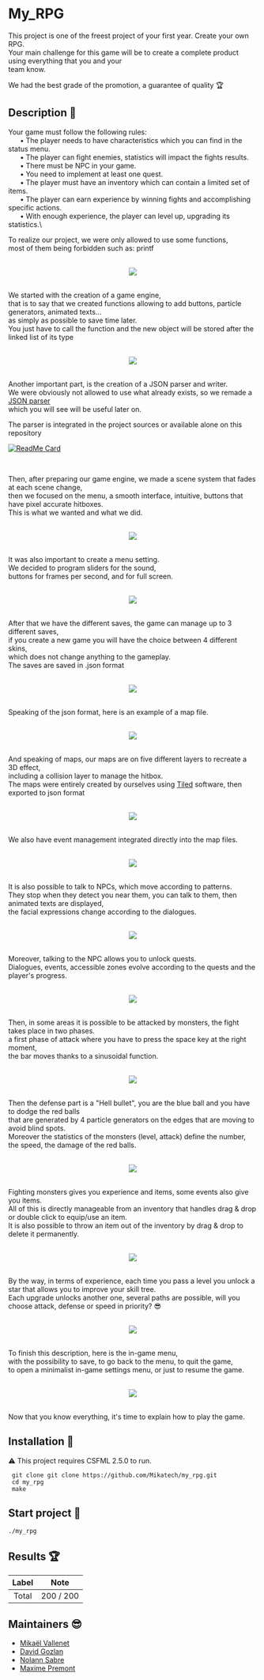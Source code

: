 # My_RPG

This project is one of the freest project of your first year. Create your own RPG.\
Your main challenge for this game will be to create a complete product using everything that you and your\
team know.

We had the best grade of the promotion, a guarantee of quality :trophy:

## Description :sunrise_over_mountains:

Your game must follow the following rules:\
&nbsp;&nbsp;&nbsp;&nbsp;&nbsp;&nbsp;• The player needs to have characteristics which you can find in the status menu.\
&nbsp;&nbsp;&nbsp;&nbsp;&nbsp;&nbsp;• The player can fight enemies, statistics will impact the fights results.\
&nbsp;&nbsp;&nbsp;&nbsp;&nbsp;&nbsp;• There must be NPC in your game.\
&nbsp;&nbsp;&nbsp;&nbsp;&nbsp;&nbsp;• You need to implement at least one quest.\
&nbsp;&nbsp;&nbsp;&nbsp;&nbsp;&nbsp;• The player must have an inventory which can contain a limited set of items.\
&nbsp;&nbsp;&nbsp;&nbsp;&nbsp;&nbsp;• The player can earn experience by winning fights and accomplishing specific actions.\
&nbsp;&nbsp;&nbsp;&nbsp;&nbsp;&nbsp;• With enough experience, the player can level up, upgrading its statistics.\

To realize our project, we were only allowed to use some functions,\
most of them being forbidden such as: printf

<p align="center">
    <br/>
  <img src="./img/function.png" />
  <br/>
  <br/>
</p>

We started with the creation of a game engine, \
that is to say that we created functions allowing to add buttons, particle generators, animated texts... \
as simply as possible to save time later.\
You just have to call the function and the new object will be stored after the linked list of its type

<p align="center">
    <br/>
  <img src="./img/linked_list.png" />
  <br/>
  <br/>
</p>

Another important part, is the creation of a JSON parser and writer.\
We were obviously not allowed to use what already exists, so we remade a [JSON parser](https://github.com/Davphla/JSON-Parser)\
which you will see will be useful later on.

The parser is integrated in the project sources or available alone on this repository


[![ReadMe Card](https://github-readme-stats.vercel.app/api/pin/?username=Davphla&repo=JSON-Parser&theme=gruvbox&hide_border=false)](https://github.com/Davphla/JSON-Parser)

  <br/>


Then, after preparing our game engine, we made a scene system that fades at each scene change,\
then we focused on the menu, a smooth interface, intuitive, buttons that have pixel accurate hitboxes.\
This is what we wanted and what we did.

<p align="center">
    <br/>
  <img src="./img/menu.png" />
  <br/>
  <br/>
</p>

It was also important to create a menu setting.\
We decided to program sliders for the sound,\
buttons for frames per second, and for full screen.

<p align="center">
    <br/>
  <img src="./img/settings.png" />
  <br/>
  <br/>
</p>

After that we have the different saves, the game can manage up to 3 different saves,\
if you create a new game you will have the choice between 4 different skins, \
which does not change anything to the gameplay.\
The saves are saved in .json format

<p align="center">
    <br/>
  <img src="./img/save.png" />
  <br/>
  <br/>
</p>

Speaking of the json format, here is an example of a map file.

<p align="center">
    <br/>
  <img src="./img/json_file.png" />
  <br/>
  <br/>
</p>

And speaking of maps, our maps are on five different layers to recreate a 3D effect,\
including a collision layer to manage the hitbox.\
The maps were entirely created by ourselves using [Tiled](https://www.mapeditor.org/) software, then exported to json format

<p align="center">
    <br/>
  <img src="./img/layers.png" />
  <br/>
  <br/>
</p>

We also have event management integrated directly into the map files.

<p align="center">
    <br/>
  <img src="./img/event.png" />
  <br/>
  <br/>
</p>

It is also possible to talk to NPCs, which move according to patterns.\
They stop when they detect you near them, you can talk to them, then animated texts are displayed,\
the facial expressions change according to the dialogues.

<p align="center">
    <br/>
  <img src="./img/npc.png" />
  <br/>
  <br/>
</p>

Moreover, talking to the NPC allows you to unlock quests.\
Dialogues, events, accessible zones evolve according to the quests and the player's progress.

<p align="center">
    <br/>
  <img src="./img/Quest.png" />
  <br/>
  <br/>
</p>

Then, in some areas it is possible to be attacked by monsters, the fight takes place in two phases.\
a first phase of attack where you have to press the space key at the right moment,\
the bar moves thanks to a sinusoidal function.

<p align="center">
    <br/>
  <img src="./img/attack.png" />
  <br/>
  <br/>
</p>

Then the defense part is a "Hell bullet", you are the blue ball and you have to dodge the red balls \
that are generated by 4 particle generators on the edges that are moving to avoid blind spots.\
Moreover the statistics of the monsters (level, attack) define the number, the speed, the damage of the red balls.

<p align="center">
    <br/>
  <img src="./img/defense.png" />
  <br/>
  <br/>
</p>

Fighting monsters gives you experience and items, some events also give you items. \
All of this is directly manageable from an inventory that handles drag & drop or double click to equip/use an item. \
It is also possible to throw an item out of the inventory by drag & drop to delete it permanently.

<p align="center">
    <br/>
  <img src="./img/inventory.png" />
  <br/>
  <br/>
</p>

By the way, in terms of experience, each time you pass a level you unlock a star that allows you to improve your skill tree.\
Each upgrade unlocks another one, several paths are possible, will you choose attack, defense or speed in priority? :sunglasses:

<p align="center">
    <br/>
  <img src="./img/skilltree.png" />
  <br/>
  <br/>
</p>

To finish this description, here is the in-game menu,\
with the possibility to save, to go back to the menu, to quit the game,\
to open a minimalist in-game settings menu, or just to resume the game.

<p align="center">
    <br/>
  <img src="./img/in_game_menu.png" />
  <br/>
  <br/>
</p>

Now that you know everything, it's time to explain how to play the game.

## Installation :mag_right:

:warning: This project requires CSFML 2.5.0 to run.

```
 git clone git clone https://github.com/Mikatech/my_rpg.git
 cd my_rpg
 make
```

## Start project :checkered_flag:

```
./my_rpg
```

## Results :trophy:

|                          Label                        |      Note       |
|:----------------------------------------------------------:|:------------------:|
|           Total | 200 / 200 |

## Maintainers :sunglasses:

 - [Mikaël Vallenet](https://github.com/Mikatech)
 - [David Gozlan](https://github.com/Davphla)
 - [Nolann Sabre](https://github.com/Nolann71)
 - [Maxime Premont](https://github.com/MaximePremont)
